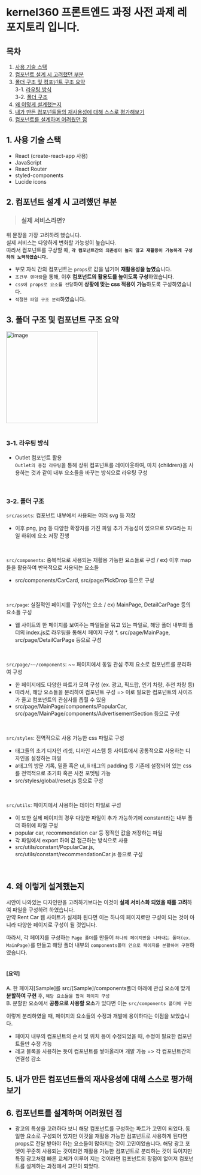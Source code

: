 
# **kernel360 프론트엔드 과정 사전 과제 레포지토리 입니다.**

## 목차

 
1. [사용 기술 스택](#1-사용-기술-스택)
2. [컴포넌트 설계 시 고려했던 부분](#2-컴포넌트-설계-시-고려했던-부분)
3. [폴더 구조 및 컴포넌트 구조 요약](#3-폴더-구조-및-컴포넌트-구조-요약)        
   3-1. [라우팅 방식](#3-1-라우팅-방식)       
   3-2. [폴더 구조](#32-폴더-구조)
4. [왜 이렇게 설계했는지](#4-왜-이렇게-설계했는지)
5. [내가 만든 컴포넌트들의 재사용성에 대해 스스로 평가해보기](#5-내가-만든-컴포넌트들의-재사용성에-대해-스스로-평가해보기)
6. [컴포넌트를 설계하며 어려웠던 점](#6-컴포넌트를-설계하며-어려웠던-점)

## 1. 사용 기술 스택
- React (create-react-app 사용)
- JavaScript 
- React Router
- styled-components
- Lucide icons

## 2. 컴포넌트 설계 시 고려했던 부분
 >  ### 실제 서비스라면?

  위 문장을 가장 고려하려 했습니다.      
  실제 서비스는 다양하게 변화할 가능성이 높습니다.      
  따라서 컴포넌트를 구상할 때, **`각 컴포넌트간의 의존성이 높지 않고 재활용이 가능하게 구성하려 노력하였습니다.`**

  * 부모 자식 간의 컴포넌트는 `props`로 값을 넘기며 **재활용성을 높였**습니다.
  * `조건부 렌더링`을 통해, 이후 **컴포넌트의 활용도를 높이도록 구성**하였습니다.
  * `css에 props로 요소를 전달`하여 **상황에 맞는 css 적용이 가능**하도록 구성하였습니다.
  * `적절한 파일 구조 분리`하였습니다.



## 3. 폴더 구조 및 컴포넌트 구조 요약
<img width="245" alt="image" src="https://github.com/user-attachments/assets/71f9f7dd-6f06-4754-8c5f-be544a57ae68">
<br/><br/>

### 3-1. 라우팅 방식
* Outlet 컴포넌트 활용     
  `Outlet의 중첩 라우팅`을 통해 상위 컴포넌트를 레이아웃하여, 마치 {children}을 사용하는 것과 같이 내부 요소들을 바꾸는 방식으로 라우팅 구성


<br/>
  

### 3-2. 폴더 구조
`src/assets`: 컴포넌트 내부에서 사용되는 여러 svg 등 저장
  * 이후 png, jpg 등 다양한 확장자를 가진 파일 추가 가능성이 있으므로 SVG라는 파일 하위에 요소 저장 진행



<br/>

`src/components`: 중복적으로 사용되는 재활용 가능한 요소들로 구성 / ex) 이후 map들을 활용하여 반복적으로 사용되는 요소들
  * src/components/CarCard, src/page/PickDrop 등으로 구성


<br/>

`src/page`: 실질적인 페이지를 구성하는 요소 / ex) MainPage, DetailCarPage 등의 요소들 구성
  * 웹 사이트의 한 페이지를 보여주는 파일들을 묶고 있는 파일로, 해당 폴더 내부의 폴더의 index.js로 라우팅을 통해서 페이지 구성
  *. src/page/MainPage, src/page/DetailCarPage 등으로 구성


<br/>

`src/page/~~/components`: ~~ 페이지에서 동일 관심 주제 요소로 컴포넌트를 분리하여 구성
  * 한 페이지에도 다양한 파트가 모여 구성 (ex. 광고, 픽드랍, 인기 차량, 추천 차량 등)
  * 따라서, 해당 요소들을 분리하여 컴포넌트 구성 => 이로 필요한 컴포넌트의 사이즈가 줄고 컴포넌트의 관심사를 좁힐 수 있음
  * src/page/MainPage/components/PopularCar, src/page/MainPage/components/AdvertisementSection 등으로 구성



<br/>

`src/styles`: 전역적으로 사용 가능한 css 파일로 구성 
  * 태그들의 초기 디자인 리셋, 디자인 시스템 등 사이트에서 공통적으로 사용하는 디자인을 설정하는 파일
  * a태그의 방문 기록, 밑줄 혹은 ul, li 태그의 padding 등 기존에 설정되어 있는 css를 전역적으로 초기화 혹은 사전 포멧팅 가능
  * src/styles/global/reset.js 등으로 구성

<br/>

`src/utils`: 페이지에서 사용하는 데이터 파일로 구성
  * 이 또한 실제 페이지의 경우 다양한 파일이 추가 가능하기에 constant라는 내부 폴더 하위에 파일 구성
  * popular car, recommendation car 등 정적인 값을 저장하는 파일
  * 각 파일에서 export 하여 값 접근하는 방식으로 사용
  * src/utils/constant/PopularCar.js, src/utils/constant/recommendationCar.js 등으로 구성

<br/>



## 4. 왜 이렇게 설계했는지

시안이 나와있는 디자인만을 고려하기보다는 이것이 **실제 서비스화 되었을 때를 고려**하여 파일을 구성하려 하였습니다.     
만약 Rent Car 웹 사이트가 실제화 된다면 이는 하나의 페이지로만 구성이 되는 것이 아니라 다양한 페이지로 구성이 될 것입니다.      

따라서, 각 페이지를 구성하는 `Page 폴더`를 만들어 `하나의 페이지만을 나타내는 폴더(ex. MainPage)`를 만들고 해당 폴더 내부의 `components폴더 안으로 페이지를 분활하여 구현`하였습니다.     
<br/>    

#### [요약]
A. 한 페이지[Sample]를 src/[Sample]/components폴더 아래에 관심 요소에 맞게 **분할하여 구현** 후, `해당 요소들을 합쳐 페이지 구성`          
B. 분할한 요소에서 **공통으로 사용할 요소**가 있다면 이는 `src/components 폴더에 구현`       

이렇게 분리하였을 때, 페이지의 요소들의 수정과 개발에 용이하다는 이점을 보았습니다.      
* 페이지 내부의 컴포넌트의 순서 및 위치 등이 수정되었을 때, 수정이 필요한 컴포넌트들만 수정 가능
* 레고 블록을 사용하는 듯이 컴포넌트를 쌓아올리며 개발 가능 => 각 컴포넌트간의 연결성 감소

## 5. 내가 만든 컴포넌트들의 재사용성에 대해 스스로 평가해보기

## 6. 컴포넌트를 설계하며 어려웠던 점
* 광고의 특성을 고려하다 보니 해당 컴포넌트를 구성하는 파트가 고민이 되었다.
  동일한 요소로 구성되어 있지만 이것을 재활용 가능한 컴포넌트로 사용하게 된다면 props로 전달 받아야 하는 요소들이 많아지는 것이 고민이었습니다.
  해당 광고 포멧이 꾸준히 사용되는 것이라면 재활용 가능한 컴포넌트로 분리하는 것이 득이지만 특집 광고처럼 빠른 교체가 이루어 지는 것이라면 컴포넌트의 장점이 없어져 컴포넌트를 설계하는 과정에서 고민이 되었다.
